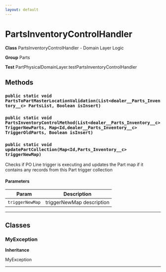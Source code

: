 ```yaml
---
layout: default
---
```

# PartsInventoryControlHandler



**Class** PartsInventoryControlHandler - Domain Layer Logic


**Group** Parts


**Test** PartPhysicalDomainLayer.testPartsInventoryControlHandler

## Methods
### `public static void PartsToPartMasterLocationValidation(List<dealer__Parts_Inventory__c> PartsList, Boolean isInsert)`
### `public static void PartsInventoryControlMethod(List<dealer__Parts_Inventory__c> TriggerNewParts, Map<Id,dealer__Parts_Inventory__c> TriggerOldParts, Boolean isInsert)`
### `public static void updatePartCollection(Map<Id,Parts_Inventory__c> triggerNewMap)`

Checks if PO Line trigger is executing and updates the Part map if it contains any records from this Part trigger collection

#### Parameters

|Param|Description|
|---|---|
|`triggerNewMap`|triggerNewMap description|

---
## Classes
### MyException

**Inheritance**

MyException


---
